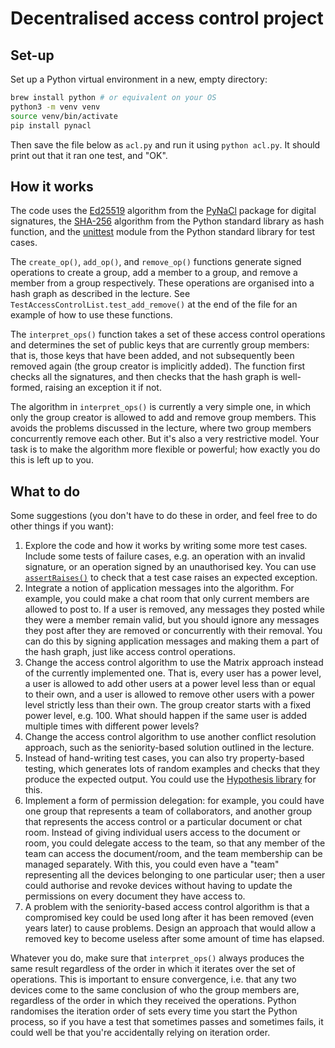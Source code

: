 # Decentralised access control project

## Set-up

Set up a Python virtual environment in a new, empty directory:

```bash
brew install python # or equivalent on your OS
python3 -m venv venv
source venv/bin/activate
pip install pynacl
```

Then save the file below as `acl.py` and run it using `python acl.py`. It should print out that it ran one test, and "OK".

## How it works

The code uses the [Ed25519](https://en.wikipedia.org/wiki/EdDSA) algorithm from the [PyNaCl](https://pynacl.readthedocs.io/en/latest/signing/) package for digital signatures, the [SHA-256](https://en.wikipedia.org/wiki/SHA-2) algorithm from the Python standard library as hash function, and the [unittest](https://docs.python.org/3/library/unittest.html) module from the Python standard library for test cases.

The `create_op()`, `add_op()`, and `remove_op()` functions generate signed operations to create a group, add a member to a group, and remove a member from a group respectively. These operations are organised into a hash graph as described in the lecture. See `TestAccessControlList.test_add_remove()` at the end of the file for an example of how to use these functions.

The `interpret_ops()` function takes a set of these access control operations and determines the set of public keys that are currently group members: that is, those keys that have been added, and not subsequently been removed again (the group creator is implicitly added). The function first checks all the signatures, and then checks that the hash graph is well-formed, raising an exception it if not.

The algorithm in `interpret_ops()` is currently a very simple one, in which only the group creator is allowed to add and remove group members. This avoids the problems discussed in the lecture, where two group members concurrently remove each other. But it's also a very restrictive model. Your task is to make the algorithm more flexible or powerful; how exactly you do this is left up to you.

## What to do

Some suggestions (you don't have to do these in order, and feel free to do other things if you want):

1. Explore the code and how it works by writing some more test cases. Include some tests of failure cases, e.g. an operation with an invalid signature, or an operation signed by an unauthorised key. You can use [`assertRaises()`](https://docs.python.org/3/library/unittest.html#unittest.TestCase.assertRaises) to check that a test case raises an expected exception.
2. Integrate a notion of application messages into the algorithm. For example, you could make a chat room that only current members are allowed to post to. If a user is removed, any messages they posted while they were a member remain valid, but you should ignore any messages they post after they are removed or concurrently with their removal. You can do this by signing application messages and making them a part of the hash graph, just like access control operations.
3. Change the access control algorithm to use the Matrix approach instead of the currently implemented one. That is, every user has a power level, a user is allowed to add other users at a power level less than or equal to their own, and a user is allowed to remove other users with a power level strictly less than their own. The group creator starts with a fixed power level, e.g. 100. What should happen if the same user is added multiple times with different power levels?
4. Change the access control algorithm to use another conflict resolution approach, such as the seniority-based solution outlined in the lecture.
5. Instead of hand-writing test cases, you can also try property-based testing, which generates lots of random examples and checks that they produce the expected output. You could use the [Hypothesis library](https://hypothesis.readthedocs.io/en/latest/) for this.
6. Implement a form of permission delegation: for example, you could have one group that represents a team of collaborators, and another group that represents the access control or a particular document or chat room. Instead of giving individual users access to the document or room, you could delegate access to the team, so that any member of the team can access the document/room, and the team membership can be managed separately. With this, you could even have a "team" representing all the devices belonging to one particular user; then a user could authorise and revoke devices without having to update the permissions on every document they have access to.
7. A problem with the seniority-based access control algorithm is that a compromised key could be used long after it has been removed (even years later) to cause problems. Design an approach that would allow a removed key to become useless after some amount of time has elapsed.

Whatever you do, make sure that `interpret_ops()` always produces the same result regardless of the order in which it iterates over the set of operations. This is important to ensure convergence, i.e. that any two devices come to the same conclusion of who the group members are, regardless of the order in which they received the operations. Python randomises the iteration order of sets every time you start the Python process, so if you have a test that sometimes passes and sometimes fails, it could well be that you're accidentally relying on iteration order.
